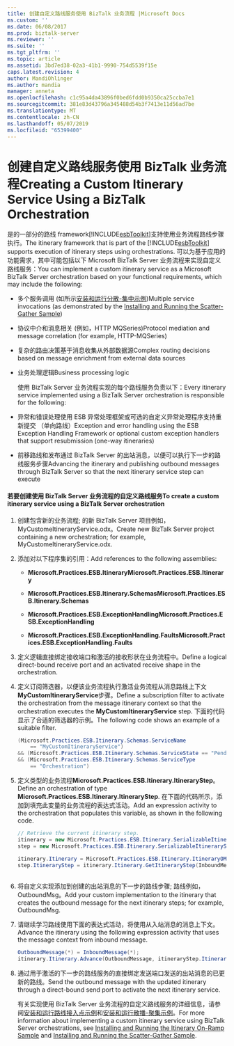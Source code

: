 ```yaml
---
title: 创建自定义路线服务使用 BizTalk 业务流程 |Microsoft Docs
ms.custom: ''
ms.date: 06/08/2017
ms.prod: biztalk-server
ms.reviewer: ''
ms.suite: ''
ms.tgt_pltfrm: ''
ms.topic: article
ms.assetid: 3bd7ed38-02a3-41b1-9990-754d5539f15e
caps.latest.revision: 4
author: MandiOhlinger
ms.author: mandia
manager: anneta
ms.openlocfilehash: c1c95a4da43896f0bed6fdd0b9350ca25ccba7e1
ms.sourcegitcommit: 381e83d43796a345488d54b3f7413e11d56ad7be
ms.translationtype: MT
ms.contentlocale: zh-CN
ms.lasthandoff: 05/07/2019
ms.locfileid: "65399400"
---
```

# <a name="creating-a-custom-itinerary-service-using-a-biztalk-orchestration"></a><span data-ttu-id="89ee9-102">创建自定义路线服务使用 BizTalk 业务流程</span><span class="sxs-lookup"><span data-stu-id="89ee9-102">Creating a Custom Itinerary Service Using a BizTalk Orchestration</span></span>
<span data-ttu-id="89ee9-103">是的一部分的路线 framework[!INCLUDE[esbToolkit](../includes/esbtoolkit-md.md)]支持使用业务流程路线步骤执行。</span><span class="sxs-lookup"><span data-stu-id="89ee9-103">The itinerary framework that is part of the [!INCLUDE[esbToolkit](../includes/esbtoolkit-md.md)] supports execution of itinerary steps using orchestrations.</span></span> <span data-ttu-id="89ee9-104">可以为基于应用的功能需求，其中可能包括以下 Microsoft BizTalk Server 业务流程来实现自定义路线服务：</span><span class="sxs-lookup"><span data-stu-id="89ee9-104">You can implement a custom itinerary service as a Microsoft BizTalk Server orchestration based on your functional requirements, which may include the following:</span></span>  
  
- <span data-ttu-id="89ee9-105">多个服务调用 (如所示[安装和运行分散-集中示例](../esb-toolkit/installing-and-running-the-scatter-gather-sample.md))</span><span class="sxs-lookup"><span data-stu-id="89ee9-105">Multiple service invocations (as demonstrated by the [Installing and Running the Scatter-Gather Sample](../esb-toolkit/installing-and-running-the-scatter-gather-sample.md))</span></span>  
  
- <span data-ttu-id="89ee9-106">协议中介和消息相关 (例如，HTTP MQSeries)</span><span class="sxs-lookup"><span data-stu-id="89ee9-106">Protocol mediation and message correlation (for example, HTTP-MQSeries)</span></span>  
  
- <span data-ttu-id="89ee9-107">复杂的路由决策基于消息收集从外部数据源</span><span class="sxs-lookup"><span data-stu-id="89ee9-107">Complex routing decisions based on message enrichment from external data sources</span></span>  
  
- <span data-ttu-id="89ee9-108">业务处理逻辑</span><span class="sxs-lookup"><span data-stu-id="89ee9-108">Business processing logic</span></span>  
  
  <span data-ttu-id="89ee9-109">使用 BizTalk Server 业务流程实现的每个路线服务负责以下：</span><span class="sxs-lookup"><span data-stu-id="89ee9-109">Every itinerary service implemented using a BizTalk Server orchestration is responsible for the following:</span></span>  
  
- <span data-ttu-id="89ee9-110">异常和错误处理使用 ESB 异常处理框架或可选的自定义异常处理程序支持重新提交 （单向路线）</span><span class="sxs-lookup"><span data-stu-id="89ee9-110">Exception and error handling using the ESB Exception Handling Framework or optional custom exception handlers that support resubmission (one-way itineraries)</span></span>  
  
- <span data-ttu-id="89ee9-111">前移路线和发布通过 BizTalk Server 的出站消息，以便可以执行下一步的路线服务步骤</span><span class="sxs-lookup"><span data-stu-id="89ee9-111">Advancing the itinerary and publishing outbound messages through BizTalk Server so that the next itinerary service step can execute</span></span>  
  
#### <a name="to-create-a-custom-itinerary-service-using-a-biztalk-server-orchestration"></a><span data-ttu-id="89ee9-112">若要创建使用 BizTalk Server 业务流程的自定义路线服务</span><span class="sxs-lookup"><span data-stu-id="89ee9-112">To create a custom itinerary service using a BizTalk Server orchestration</span></span>  
  
1. <span data-ttu-id="89ee9-113">创建包含新的业务流程; 的新 BizTalk Server 项目例如，MyCustomeItineraryService.odx。</span><span class="sxs-lookup"><span data-stu-id="89ee9-113">Create new BizTalk Server project containing a new orchestration; for example, MyCustomeItineraryService.odx.</span></span>  
  
2. <span data-ttu-id="89ee9-114">添加对以下程序集的引用：</span><span class="sxs-lookup"><span data-stu-id="89ee9-114">Add references to the following assemblies:</span></span>  
  
   -   <span data-ttu-id="89ee9-115">**Microsoft.Practices.ESB.Itinerary**</span><span class="sxs-lookup"><span data-stu-id="89ee9-115">**Microsoft.Practices.ESB.Itinerary**</span></span>  
  
   -   <span data-ttu-id="89ee9-116">**Microsoft.Practices.ESB.Itinerary.Schemas**</span><span class="sxs-lookup"><span data-stu-id="89ee9-116">**Microsoft.Practices.ESB.Itinerary.Schemas**</span></span>  
  
   -   <span data-ttu-id="89ee9-117">**Microsoft.Practices.ESB.ExceptionHandling**</span><span class="sxs-lookup"><span data-stu-id="89ee9-117">**Microsoft.Practices.ESB.ExceptionHandling**</span></span>  
  
   -   <span data-ttu-id="89ee9-118">**Microsoft.Practices.ESB.ExceptionHandling.Faults**</span><span class="sxs-lookup"><span data-stu-id="89ee9-118">**Microsoft.Practices.ESB.ExceptionHandling.Faults**</span></span>  
  
3. <span data-ttu-id="89ee9-119">定义逻辑直接绑定接收端口和激活的接收形状在业务流程中。</span><span class="sxs-lookup"><span data-stu-id="89ee9-119">Define a logical direct-bound receive port and an activated receive shape in the orchestration.</span></span>  
  
4. <span data-ttu-id="89ee9-120">定义订阅筛选器，以便该业务流程执行激活业务流程从消息路线上下文**MyCustomItineraryService**步骤。</span><span class="sxs-lookup"><span data-stu-id="89ee9-120">Define a subscription filter to activate the orchestration from the message itinerary context so that the orchestration executes the **MyCustomItineraryService** step.</span></span> <span data-ttu-id="89ee9-121">下面的代码显示了合适的筛选器的示例。</span><span class="sxs-lookup"><span data-stu-id="89ee9-121">The following code shows an example of a suitable filter.</span></span>  
  
   ```csharp  
   (Microsoft.Practices.ESB.Itinerary.Schemas.ServiceName   
       == "MyCustomItineraryService")   
   && (Microsoft.Practices.ESB.Itinerary.Schemas.ServiceState == "Pending")  
   && (Microsoft.Practices.ESB.Itinerary.Schemas.ServiceType   
       == "Orchestration")  
   ```  
  
5. <span data-ttu-id="89ee9-122">定义类型的业务流程**Microsoft.Practices.ESB.Itinerary.ItineraryStep**。</span><span class="sxs-lookup"><span data-stu-id="89ee9-122">Define an orchestration of type **Microsoft.Practices.ESB.Itinerary.ItineraryStep**.</span></span> <span data-ttu-id="89ee9-123">在下面的代码所示，添加到填充此变量的业务流程的表达式活动。</span><span class="sxs-lookup"><span data-stu-id="89ee9-123">Add an expression activity to the orchestration that populates this variable, as shown in the following code.</span></span>  
  
   ```csharp  
   // Retrieve the current itinerary step.  
   itinerary = new Microsoft.Practices.ESB.Itinerary.SerializableItineraryWrapper();  
   step = new Microsoft.Practices.ESB.Itinerary.SerializableItineraryStepWrapper();  
  
   itinerary.Itinerary = Microsoft.Practices.ESB.Itinerary.ItineraryOMFactory.Create(InboundMessage);  
   step.ItineraryStep = itinerary.Itinerary.GetItineraryStep(InboundMessage);  
  
   ```  
  
6. <span data-ttu-id="89ee9-124">将自定义实现添加到创建的出站消息的下一步的路线步骤; 路线例如，OutboundMsg。</span><span class="sxs-lookup"><span data-stu-id="89ee9-124">Add your custom implementation to the itinerary that creates the outbound message for the next itinerary steps; for example, OutboundMsg.</span></span>  
  
7. <span data-ttu-id="89ee9-125">请继续学习路线使用下面的表达式活动，将使用从入站消息的消息上下文。</span><span class="sxs-lookup"><span data-stu-id="89ee9-125">Advance the itinerary using the following expression activity that uses the message context from inbound message.</span></span>  
  
   ```csharp  
   OutboundMessage(*) = InboundMessage(*);   
   itinerary.Itinerary.Advance(OutboundMessage, itineraryStep.ItineraryStep);  
   ```  
  
8. <span data-ttu-id="89ee9-126">通过用于激活的下一步的路线服务的直接绑定发送端口发送的出站消息的已更新的路线。</span><span class="sxs-lookup"><span data-stu-id="89ee9-126">Send the outbound message with the updated itinerary through a direct-bound send port to activate the next itinerary service.</span></span>  
  
   <span data-ttu-id="89ee9-127">有关实现使用 BizTalk Server 业务流程的自定义路线服务的详细信息，请参阅[安装和运行路线接入点示例](../esb-toolkit/installing-and-running-the-itinerary-on-ramp-sample.md)和[安装和运行散播-聚集示例](../esb-toolkit/installing-and-running-the-scatter-gather-sample.md)。</span><span class="sxs-lookup"><span data-stu-id="89ee9-127">For more information about implementing a custom itinerary service using BizTalk Server orchestrations, see [Installing and Running the Itinerary On-Ramp Sample](../esb-toolkit/installing-and-running-the-itinerary-on-ramp-sample.md) and [Installing and Running the Scatter-Gather Sample](../esb-toolkit/installing-and-running-the-scatter-gather-sample.md).</span></span>